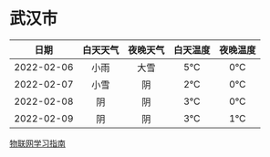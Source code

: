 # 武汉市
|日期|白天天气|夜晚天气|白天温度|夜晚温度|
|:--:|:--:|:--:|:--:|:--:|
|2022-02-06|小雨|大雪|5℃|0℃|
|2022-02-07|小雪|阴|2℃|0℃|
|2022-02-08|阴|阴|3℃|0℃|
|2022-02-09|阴|阴|3℃|1℃|
 
[物联网学习指南](http://doc.lziqi.top/IoT)
